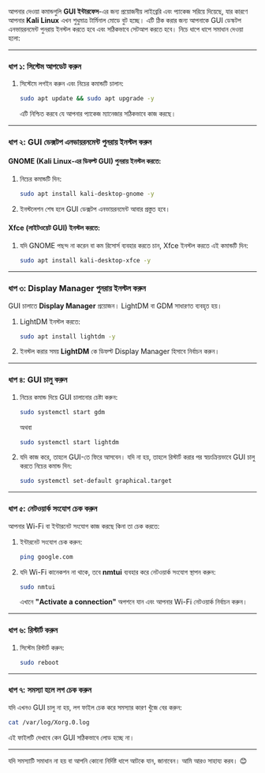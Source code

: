 আপনার দেওয়া কমান্ডগুলি **GUI ইন্টারফেস**-এর জন্য প্রয়োজনীয় লাইব্রেরি এবং প্যাকেজ সরিয়ে দিয়েছে, যার কারণে আপনার **Kali Linux** এখন শুধুমাত্র টার্মিনাল মোডে বুট হচ্ছে। এটি ঠিক করার জন্য আপনাকে GUI ডেস্কটপ এনভায়রনমেন্ট পুনরায় ইনস্টল করতে হবে এবং সঠিকভাবে সেটআপ করতে হবে। নিচে ধাপে ধাপে সমাধান দেওয়া হলো:

---

### ধাপ ১: সিস্টেম আপডেট করুন
1. সিস্টেমে লগইন করুন এবং নিচের কমান্ডটি চালান:
   ```bash
   sudo apt update && sudo apt upgrade -y
   ```
   এটি নিশ্চিত করবে যে আপনার প্যাকেজ ম্যানেজার সঠিকভাবে কাজ করছে।

---

### ধাপ ২: GUI ডেক্সটপ এনভায়রনমেন্ট পুনরায় ইনস্টল করুন
#### GNOME (Kali Linux-এর ডিফল্ট GUI) পুনরায় ইনস্টল করতে:
1. নিচের কমান্ডটি দিন:
   ```bash
   sudo apt install kali-desktop-gnome -y
   ```
2. ইনস্টলেশন শেষ হলে GUI ডেক্সটপ এনভায়রনমেন্ট আবার প্রস্তুত হবে।

#### Xfce (লাইটওয়েট GUI) ইনস্টল করতে:
1. যদি GNOME পছন্দ না করেন বা কম রিসোর্স ব্যবহার করতে চান, Xfce ইনস্টল করতে এই কমান্ডটি দিন:
   ```bash
   sudo apt install kali-desktop-xfce -y
   ```

---

### ধাপ ৩: Display Manager পুনরায় ইনস্টল করুন
GUI চালাতে **Display Manager** প্রয়োজন। LightDM বা GDM সাধারণত ব্যবহৃত হয়।

1. LightDM ইনস্টল করতে:
   ```bash
   sudo apt install lightdm -y
   ```
2. ইনস্টল করার সময় **LightDM** কে ডিফল্ট Display Manager হিসাবে নির্বাচন করুন।

---

### ধাপ ৪: GUI চালু করুন
1. নিচের কমান্ড দিয়ে GUI চালানোর চেষ্টা করুন:
   ```bash
   sudo systemctl start gdm
   ```
   অথবা
   ```bash
   sudo systemctl start lightdm
   ```

2. যদি কাজ করে, তাহলে GUI-তে ফিরে আসবেন। যদি না হয়, তাহলে রিস্টার্ট করার পর স্বয়ংক্রিয়ভাবে GUI চালু করতে নিচের কমান্ড দিন:
   ```bash
   sudo systemctl set-default graphical.target
   ```

---

### ধাপ ৫: নেটওয়ার্ক সংযোগ চেক করুন
আপনার Wi-Fi বা ইন্টারনেট সংযোগ কাজ করছে কিনা তা চেক করতে:
1. ইন্টারনেট সংযোগ চেক করুন:
   ```bash
   ping google.com
   ```
2. যদি Wi-Fi কানেকশন না থাকে, তবে **nmtui** ব্যবহার করে নেটওয়ার্ক সংযোগ স্থাপন করুন:
   ```bash
   sudo nmtui
   ```
   এখানে **"Activate a connection"** অপশনে যান এবং আপনার Wi-Fi নেটওয়ার্ক নির্বাচন করুন।

---

### ধাপ ৬: রিস্টার্ট করুন
1. সিস্টেম রিস্টার্ট করুন:
   ```bash
   sudo reboot
   ```

---

### ধাপ ৭: সমস্যা হলে লগ চেক করুন
যদি এখনও GUI চালু না হয়, লগ ফাইল চেক করে সমস্যার কারণ খুঁজে বের করুন:
   ```bash
   cat /var/log/Xorg.0.log
   ```
এই ফাইলটি দেখাবে কেন GUI সঠিকভাবে লোড হচ্ছে না।

---

যদি সমস্যাটি সমাধান না হয় বা আপনি কোনো নির্দিষ্ট ধাপে আটকে যান, জানাবেন। আমি আরও সাহায্য করব। 😊